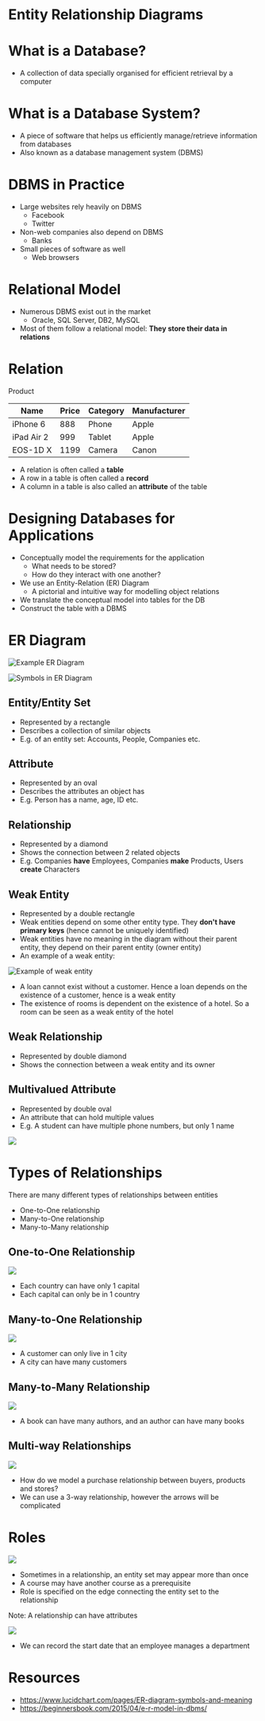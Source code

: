# Entity Relationship Diagrams

# What is a Database?

- A collection of data specially organised for efficient retrieval by a computer

# What is a Database System?

- A piece of software that helps us efficiently manage/retrieve information from databases
- Also known as a database management system (DBMS)

# DBMS in Practice

- Large websites rely heavily on DBMS
    - Facebook
    - Twitter
- Non-web companies also depend on DBMS
    - Banks
- Small pieces of software as well
    - Web browsers

# Relational Model

- Numerous DBMS exist out in the market
    - Oracle, SQL Server, DB2, MySQL
- Most of them follow a relational model: **They store their data in relations**

# Relation

Product

| Name       | Price | Category | Manufacturer |
| ---------- | ----- | -------- | ------------ |
| iPhone 6   | 888   | Phone    | Apple        |
| iPad Air 2 | 999   | Tablet   | Apple        |
| EOS-1D X   | 1199  | Camera   | Canon        |

- A relation is often called a **table**
- A row in a table is often called a **record**
- A column in a table is also called an **attribute** of the table

# Designing Databases for Applications
- Conceptually model the requirements for the application
    - What needs to be stored?
    - How do they interact with one another?
- We use an Entity-Relation (ER) Diagram
    - A pictorial and intuitive way for modelling object relations
- We translate the conceptual model into tables for the DB
- Construct the table with a DBMS

# ER Diagram

![Example ER Diagram](https://wcs.smartdraw.com/entity-relationship-diagram/img/erd-example.png?bn=15100111801)

![Symbols in ER Diagram](https://d3n817fwly711g.cloudfront.net/blog/wp-content/uploads/2012/03/ER-Diagram-Elements.jpeg)

## Entity/Entity Set
- Represented by a rectangle
- Describes a collection of similar objects
- E.g. of an entity set: Accounts, People, Companies etc.

## Attribute
- Represented by an oval
- Describes the attributes an object has
- E.g. Person has a name, age, ID etc.

## Relationship
- Represented by a diamond
- Shows the connection between 2 related objects
- E.g. Companies **have** Employees, Companies **make** Products, Users **create** Characters

## Weak Entity
- Represented by a double rectangle
- Weak entities depend on some other entity type. They **don't have primary keys** (hence cannot be uniquely identified)
- Weak entities have no meaning in the diagram without their parent entity, they depend on their parent entity (owner entity)
- An example of a weak entity:

![Example of weak entity](https://media.geeksforgeeks.org/wp-content/uploads/20190520181337/Untitled-Diagram-231.png)

- A loan cannot exist without a customer. Hence a loan depends on the existence of a customer, hence is a weak entity
- The existence of rooms is dependent on the existence of a hotel. So a room can be seen as a weak entity of the hotel

## Weak Relationship

- Represented by double diamond
- Shows the connection between a weak entity and its owner

## Multivalued Attribute

- Represented by double oval
- An attribute that can hold multiple values
- E.g. A student can have multiple phone numbers, but only 1 name

![](https://beginnersbook.com/wp-content/uploads/2015/04/multivalued_derived_attribute.png)

# Types of Relationships

There are many different types of relationships between entities
- One-to-One relationship
- Many-to-One relationship
- Many-to-Many relationship

## One-to-One Relationship

![](https://vertabelo.com/blog/one-to-one-relationship-in-database/1-to-1-pk-plus-fk.png)

- Each country can have only 1 capital
- Each capital can only be in 1 country

## Many-to-One Relationship

![](https://database.guide/wp-content/uploads/2016/05/relationship-diagram-one-to-many.png)

- A customer can only live in 1 city
- A city can have many customers

## Many-to-Many Relationship

![](https://upload.wikimedia.org/wikipedia/commons/thumb/0/02/Databases-ManyToManyWJunction.jpg/1200px-Databases-ManyToManyWJunction.jpg)

- A book can have many authors, and an author can have many books

## Multi-way Relationships

![](https://courses.cs.washington.edu/courses/cse444/99au/lectures/odl+er/img015.gif)

- How do we model a purchase relationship between buyers, products and stores?
- We can use a 3-way relationship, however the arrows will be complicated

# Roles

![](https://i.stack.imgur.com/mKoU7.jpg)

- Sometimes in a relationship, an entity set may appear more than once
- A course may have another course as a prerequisite
- Role is specified on the edge connecting the entity set to the relationship

Note: A relationship can have attributes

![](https://media.geeksforgeeks.org/wp-content/uploads/1to1-1.jpg)

- We can record the start date that an employee manages a department

# Resources
- https://www.lucidchart.com/pages/ER-diagram-symbols-and-meaning
- https://beginnersbook.com/2015/04/e-r-model-in-dbms/

